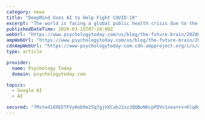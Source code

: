 ```yaml
---
category: news
title: "DeepMind Uses AI to Help Fight COVID-19"
excerpt: "The world is facing a global public health crisis due to the COVID-19 pandemic caused by the novel coronavirus named SARS-CoV-2. This is a new pathogen, and scientists around the world are researching the SARS-CoV-2 coronavirus in order to develop therapeutics to treat,"
publishedDateTime: 2020-03-15T07:24:00Z
webUrl: "https://www.psychologytoday.com/us/blog/the-future-brain/202003/deepmind-uses-ai-help-fight-covid-19"
ampWebUrl: "https://www.psychologytoday.com/us/blog/the-future-brain/202003/deepmind-uses-ai-help-fight-covid-19?amp"
cdnAmpWebUrl: "https://www-psychologytoday-com.cdn.ampproject.org/c/s/www.psychologytoday.com/us/blog/the-future-brain/202003/deepmind-uses-ai-help-fight-covid-19?amp"
type: article

provider:
  name: Psychology Today
  domain: psychologytoday.com

topics:
  - Google AI
  - AI

secured: "fMsted18XEETFVyHob9e2Sq7gjhXCabJ2szJQQBoNKcpPDVv1nea++v+Klq0gmM+NcAB3v5u0xsLSZ9HOpmv3YkQUCyVnzZZ//cXstVzDBvqOL0lyVKVZa3Oh+Mls9lrT/qUwtlWKcMF657lWc9IGzPS181CQ/O0yO+cvNtvpLvUU9kNwy5TCjH+lj1BU6A68jH3EO+rMQG3qmFzZnfLSypikfNrfjnBHe2WGSQ93zIwWTWDwuLCSZ3GAkDzYf7mWFICHtEBjWQ7RA0/ooonx1kgKLDMG8eQOtBL2oIi2jieZKBij/1IAb5MOcp0O9oLf7Lv24Fk49jT6E/Lwm8QlHJ9fnfU53dZQUvquMS6yViWfAADi0MtNHh09hPIn05kGCzS5nnyBNiKZ7+OvO3oQf8twjyJk0ktRyZdnkQvGGnSYPVCPPaP8TACbRb1iyomuEnoAiAm7qmIvktL8ExvhLW1s8SQAlMtMjhHmBZOXFM=;FuZZJoFl/+A3vT7QoOllSw=="
---
```


